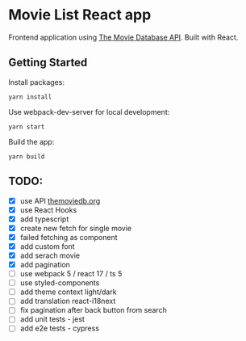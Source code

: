 # Movie List React app

Frontend application using [The Movie Database API](https://developers.themoviedb.org). Built with React.

## Getting Started

Install packages:

```
yarn install
```

Use webpack-dev-server for local development:

```
yarn start
```

Build the app:

```
yarn build
```

## TODO:

- [x] use API [themoviedb.org](https://developers.themoviedb.org/3/getting-started)
- [x] use React Hooks
- [x] add typescript
- [x] create new fetch for single movie
- [x] failed fetching as component
- [x] add custom font
- [x] add serach movie
- [x] add pagination
- [ ] use webpack 5 / react 17 / ts 5
- [ ] use styled-components
- [ ] add theme context light/dark
- [ ] add translation react-i18next
- [ ] fix pagination after back button from search
- [ ] add unit tests - jest
- [ ] add e2e tests - cypress

